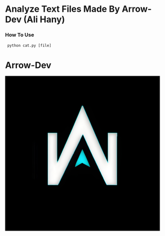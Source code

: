 # Analyze Text Files Made By Arrow-Dev (Ali Hany)
### How To Use
```
 python cat.py [file]
```

<h1>Arrow-Dev</h1>
<img src="logo.png">
